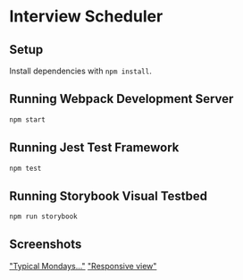 # Interview Scheduler

## Setup

Install dependencies with `npm install`.

## Running Webpack Development Server

```sh
npm start
```

## Running Jest Test Framework

```sh
npm test
```

## Running Storybook Visual Testbed

```sh
npm run storybook
```

## Screenshots


["Typical Mondays..."](https://github.com/BenjaminVincent/scheduler/blob/master/docs/scheduler-monday.png?raw=true)
["Responsive view"](https://github.com/BenjaminVincent/scheduler/blob/master/docs/scheduler-thurs-responsive.png?raw=true)

